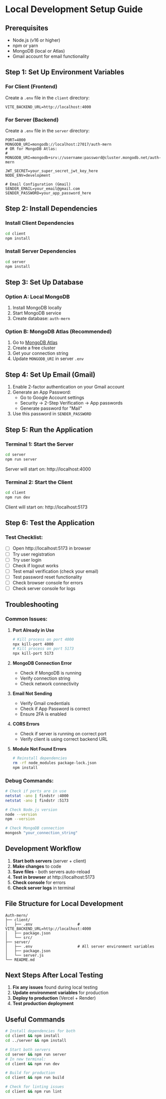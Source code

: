 # Local Development Setup Guide

## Prerequisites
- Node.js (v16 or higher)
- npm or yarn
- MongoDB (local or Atlas)
- Gmail account for email functionality

## Step 1: Set Up Environment Variables

### For Client (Frontend)
Create a `.env` file in the `client` directory:

```env
VITE_BACKEND_URL=http://localhost:4000
```

### For Server (Backend)
Create a `.env` file in the `server` directory:

```env
PORT=4000
MONGODB_URI=mongodb://localhost:27017/auth-mern
# OR for MongoDB Atlas:
# MONGODB_URI=mongodb+srv://username:password@cluster.mongodb.net/auth-mern

JWT_SECRET=your_super_secret_jwt_key_here
NODE_ENV=development

# Email Configuration (Gmail)
SENDER_EMAIL=your_email@gmail.com
SENDER_PASSWORD=your_app_password_here
```

## Step 2: Install Dependencies

### Install Client Dependencies
```bash
cd client
npm install
```

### Install Server Dependencies
```bash
cd server
npm install
```

## Step 3: Set Up Database

### Option A: Local MongoDB
1. Install MongoDB locally
2. Start MongoDB service
3. Create database: `auth-mern`

### Option B: MongoDB Atlas (Recommended)
1. Go to [MongoDB Atlas](https://cloud.mongodb.com)
2. Create a free cluster
3. Get your connection string
4. Update `MONGODB_URI` in server `.env`

## Step 4: Set Up Email (Gmail)

1. Enable 2-factor authentication on your Gmail account
2. Generate an App Password:
   - Go to Google Account settings
   - Security → 2-Step Verification → App passwords
   - Generate password for "Mail"
3. Use this password in `SENDER_PASSWORD`

## Step 5: Run the Application

### Terminal 1: Start the Server
```bash
cd server
npm run server
```
Server will start on: http://localhost:4000

### Terminal 2: Start the Client
```bash
cd client
npm run dev
```
Client will start on: http://localhost:5173

## Step 6: Test the Application

### Test Checklist:
- [ ] Open http://localhost:5173 in browser
- [ ] Try user registration
- [ ] Try user login
- [ ] Check if logout works
- [ ] Test email verification (check your email)
- [ ] Test password reset functionality
- [ ] Check browser console for errors
- [ ] Check server console for logs

## Troubleshooting

### Common Issues:

1. **Port Already in Use**
   ```bash
   # Kill process on port 4000
   npx kill-port 4000
   # Kill process on port 5173
   npx kill-port 5173
   ```

2. **MongoDB Connection Error**
   - Check if MongoDB is running
   - Verify connection string
   - Check network connectivity

3. **Email Not Sending**
   - Verify Gmail credentials
   - Check if App Password is correct
   - Ensure 2FA is enabled

4. **CORS Errors**
   - Check if server is running on correct port
   - Verify client is using correct backend URL

5. **Module Not Found Errors**
   ```bash
   # Reinstall dependencies
   rm -rf node_modules package-lock.json
   npm install
   ```

### Debug Commands:

```bash
# Check if ports are in use
netstat -ano | findstr :4000
netstat -ano | findstr :5173

# Check Node.js version
node --version
npm --version

# Check MongoDB connection
mongosh "your_connection_string"
```

## Development Workflow

1. **Start both servers** (server + client)
2. **Make changes** to code
3. **Save files** - both servers auto-reload
4. **Test in browser** at http://localhost:5173
5. **Check console** for errors
6. **Check server logs** in terminal

## File Structure for Local Development

```
Auth-mern/
├── client/
│   ├── .env                    # VITE_BACKEND_URL=http://localhost:4000
│   ├── package.json
│   └── src/
├── server/
│   ├── .env                    # All server environment variables
│   ├── package.json
│   └── server.js
└── README.md
```

## Next Steps After Local Testing

1. **Fix any issues** found during local testing
2. **Update environment variables** for production
3. **Deploy to production** (Vercel + Render)
4. **Test production deployment**

## Useful Commands

```bash
# Install dependencies for both
cd client && npm install
cd ../server && npm install

# Start both servers
cd server && npm run server
# In new terminal:
cd client && npm run dev

# Build for production
cd client && npm run build

# Check for linting issues
cd client && npm run lint
``` 
